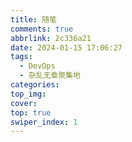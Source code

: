 ```yaml
---
title: 随笔
comments: true
abbrlink: 2c336a21
date: 2024-01-15 17:06:27
tags: 
  - DevOps
  - 杂乱无章聚集地
categories:
top_img:
cover:
top: true
swiper_index: 1
---
```

